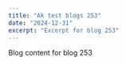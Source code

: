 ```yaml
---
title: "Ak test blogs 253"
date: "2024-12-31"
excerpt: "Excerpt for blog 253"
---
```


Blog content for blog 253